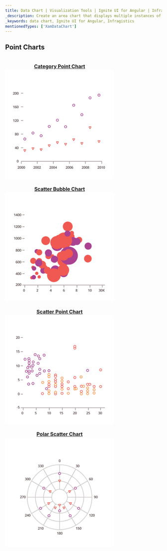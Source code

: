 ```yaml
---
title: Data Chart | Visualization Tools | Ignite UI for Angular | Infragistics | Point Chart
_description: Create an area chart that displays multiple instances of visual elements in the same plot area in order to create composite chart views.
_keywords: data chart, Ignite UI for Angular, Infragistics
mentionedTypes: ['XamDataChart']
---
```


## Point Charts

<section class="feature__container">
    <style>
        .linkContent {
            display: flex;
            flex-flow: column;
            align-items: center;
        }
        .link {
            display: inline-block;
            font-size: 1.0rem;
        }
        img {
            width: 350px;
            height: 350px;
            margin-top: -20px;
        }
    </style>
    <body>
        <a class="link" href="data-chart-type-category-point-series.md">
            <div class="linkContent" >
                <h4>Category Point Chart</h4>
                <img src="../images/charts/data-chart-type-category-point-series.png">
            </div>
        </a>
        <a class="link" href="data-chart-type-scatter-bubble-series.md">
            <div class="linkContent">
                <h4>Scatter Bubble Chart</h4>
                <img src="../images/charts/data-chart-type-scatter-bubble-series.png">
            </div>
        </a>
        <a class="link" href="data-chart-type-scatter-point-series.md">
            <div class="linkContent">
                <h4>Scatter Point Chart</h4>
                <img src="../images/charts/data-chart-type-scatter-point-series.png">
            </div>
        </a>
        <a class="link" href="data-chart-type-polar-scatter-series.md">
            <div class="linkContent">
                <h4>Polar Scatter Chart</h4>
                <img src="../images/charts/data-chart-type-polar-scatter-series.png">
            </div>
        </a>
    </body>
</section>
